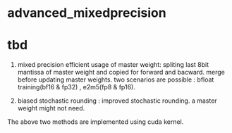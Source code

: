# advanced_mixedprecision

# tbd

1. mixed precision efficient usage of master weight: spliting last 8bit mantissa of master weight and copied for forward and bacward. merge before updating master weights. two scenarios are possible : bfloat training(bf16 & fp32) , e2m5(fp8 & fp16).

2. biased stochastic rounding : improved stochastic rounding. a master weight might not need.

The above two methods are implemented using cuda kernel.
